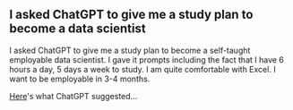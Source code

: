 ## I asked ChatGPT to give me a study plan to become a data scientist

I asked ChatGPT to give me a study plan to become a self-taught employable data scientist. I gave it prompts including the fact that I have 6 hours a day, 5 days a week to study. I am quite comfortable with Excel. I want to be employable in 3-4 months. 

[Here](https://github.com/leungbonia/blog-posts/blob/main/plan/Data_Science_Study_Plan.ipynb)'s what ChatGPT suggested...

